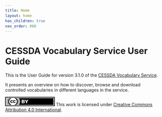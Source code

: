 ```yaml
---
title: Home
layout: home
has_children: true
nav_order: 000
---
```


# CESSDA Vocabulary Service User Guide

This is the User Guide for version 3.1.0 of the [CESSDA Vocabulary Service](https://vocabularies.cessda.eu/).

It presents an overview on how to discover,
browse and download controlled vocabularies in different languages in the service.

![CC-BY-4.0](images/cc-by.svg "CC-BY-4.0")
This work is licensed under [Creative Commons Attribution 4.0 International](https://creativecommons.org/licenses/by/4.0/).
